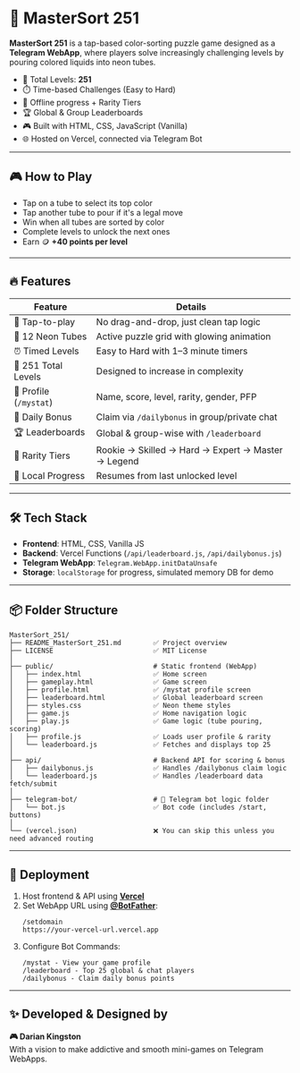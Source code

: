 # 🧩 MasterSort 251

**MasterSort 251** is a tap-based color-sorting puzzle game designed as a **Telegram WebApp**, where players solve increasingly challenging levels by pouring colored liquids into neon tubes.

- 🔮 Total Levels: **251**
- ⏱️ Time-based Challenges (Easy to Hard)
- 🧠 Offline progress + Rarity Tiers
- 🏆 Global & Group Leaderboards
- 🎮 Built with HTML, CSS, JavaScript (Vanilla)
- 🌐 Hosted on Vercel, connected via Telegram Bot

---

## 🎮 How to Play

- Tap on a tube to select its top color
- Tap another tube to pour if it's a legal move
- Win when all tubes are sorted by color
- Complete levels to unlock the next ones
- Earn 🪙 **+40 points per level**

---

## 🔥 Features

| Feature               | Details                                        |
|-----------------------|------------------------------------------------|
| 🎯 Tap-to-play        | No drag-and-drop, just clean tap logic        |
| 🧪 12 Neon Tubes      | Active puzzle grid with glowing animation      |
| ⏰ Timed Levels        | Easy to Hard with 1–3 minute timers            |
| 🧩 251 Total Levels    | Designed to increase in complexity             |
| 👤 Profile (`/mystat`) | Name, score, level, rarity, gender, PFP        |
| 🎁 Daily Bonus        | Claim via `/dailybonus` in group/private chat |
| 🏆 Leaderboards       | Global & group-wise with `/leaderboard`       |
| 👑 Rarity Tiers        | Rookie → Skilled → Hard → Expert → Master → Legend |
| 💾 Local Progress     | Resumes from last unlocked level              |

---

## 🛠 Tech Stack

- **Frontend**: HTML, CSS, Vanilla JS
- **Backend**: Vercel Functions (`/api/leaderboard.js`, `/api/dailybonus.js`)
- **Telegram WebApp**: `Telegram.WebApp.initDataUnsafe`
- **Storage**: `localStorage` for progress, simulated memory DB for demo

---

## 📦 Folder Structure

```
MasterSort_251/
├── README_MasterSort_251.md        ✅ Project overview
├── LICENSE                         ✅ MIT License
│
├── public/                         # Static frontend (WebApp)
│   ├── index.html                  ✅ Home screen
│   ├── gameplay.html               ✅ Game screen
│   ├── profile.html                ✅ /mystat profile screen
│   ├── leaderboard.html            ✅ Global leaderboard screen
│   ├── styles.css                  ✅ Neon theme styles
│   ├── game.js                     ✅ Home navigation logic
│   ├── play.js                     ✅ Game logic (tube pouring, scoring)
│   ├── profile.js                  ✅ Loads user profile & rarity
│   └── leaderboard.js              ✅ Fetches and displays top 25
│
├── api/                            # Backend API for scoring & bonus
│   ├── dailybonus.js               ✅ Handles /dailybonus claim logic
│   └── leaderboard.js              ✅ Handles /leaderboard data fetch/submit
│
├── telegram-bot/                   # 🤖 Telegram bot logic folder
│   └── bot.js                      ✅ Bot code (includes /start, buttons)
│
└── (vercel.json)                   ❌ You can skip this unless you need advanced routing

```

---

## 🚀 Deployment

1. Host frontend & API using **[Vercel](https://vercel.com/)**
2. Set WebApp URL using **[@BotFather](https://t.me/BotFather)**:
   ```
   /setdomain
   https://your-vercel-url.vercel.app
   ```
3. Configure Bot Commands:
   ```
   /mystat - View your game profile
   /leaderboard - Top 25 global & chat players
   /dailybonus - Claim daily bonus points
   ```

---

## ✨ Developed & Designed by

**🎮 Darian Kingston**  
With a vision to make addictive and smooth mini-games on Telegram WebApps.
